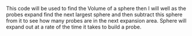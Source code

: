 This code will be used to find the Volume of a sphere then I will well as the probes expand find the next largest sphere and then subtract this sphere from it to see how many probes are in the next expansion area.
Sphere will expand out at a rate of the time it takes to build a probe.